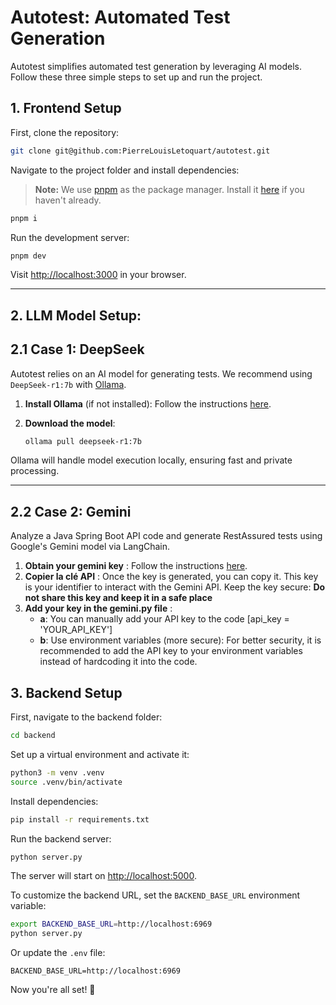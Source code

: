 # Autotest: Automated Test Generation

Autotest simplifies automated test generation by leveraging AI models. Follow these three simple steps to set up and run the project.

## 1. Frontend Setup

First, clone the repository:

```bash
git clone git@github.com:PierreLouisLetoquart/autotest.git
```

Navigate to the project folder and install dependencies:

> **Note:** We use [pnpm](https://pnpm.io/) as the package manager. Install it [here](https://pnpm.io/installation) if you haven't already.

```bash
pnpm i
```

Run the development server:

```bash
pnpm dev
```

Visit [http://localhost:3000](http://localhost:3000) in your browser.

---

## 2. LLM Model Setup:

## 2.1 Case 1: DeepSeek

Autotest relies on an AI model for generating tests. We recommend using `DeepSeek-r1:7b` with [Ollama](https://ollama.com/).

1. **Install Ollama** (if not installed): Follow the instructions [here](https://ollama.com).
2. **Download the model**:

   ```bash
   ollama pull deepseek-r1:7b
   ```

Ollama will handle model execution locally, ensuring fast and private processing.

---

## 2.2 Case 2: Gemini

Analyze a Java Spring Boot API code and generate RestAssured tests using Google's Gemini model via LangChain.

1. **Obtain your gemini key** : Follow the instructions [here](https://ai.google.dev/gemini-api/docs/api-key?hl=fr).
2. **Copier la clé API** : Once the key is generated, you can copy it. This key is your identifier to interact with the Gemini API.
   Keep the key secure: **Do not share this key and keep it in a safe place**
3. **Add your key in the gemini.py file** :
   - **a**: You can manually add your API key to the code [api_key = 'YOUR_API_KEY']
   - **b**: Use environment variables (more secure): For better security, it is recommended to add the API key to your environment variables instead of hardcoding it into the code.

## 3. Backend Setup

First, navigate to the backend folder:

```bash
cd backend
```

Set up a virtual environment and activate it:

```bash
python3 -m venv .venv
source .venv/bin/activate
```

Install dependencies:

```bash
pip install -r requirements.txt
```

Run the backend server:

```bash
python server.py
```

The server will start on [http://localhost:5000](http://localhost:5000).

To customize the backend URL, set the `BACKEND_BASE_URL` environment variable:

```bash
export BACKEND_BASE_URL=http://localhost:6969
python server.py
```

Or update the `.env` file:

```env
BACKEND_BASE_URL=http://localhost:6969
```

Now you're all set! 🚀
